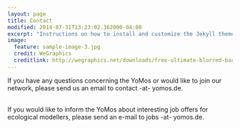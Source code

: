 ```yaml
---
layout: page
title: Contact
modified: 2014-07-31T13:23:02.362000-04:00
excerpt: "Instructions on how to install and customize the Jekyll theme Minimal Mistakes."
image:
  feature: sample-image-3.jpg
  credit: WeGraphics
  creditlink: http://wegraphics.net/downloads/free-ultimate-blurred-background-pack/
---
```


<p>If you have any questions concerning the YoMos or would like to join our network, please send us an email to contact -at- yomos.de.</p>
<p><br />
	If you would like to inform the YoMos about interesting job offers for ecological modellers, please send an e-mail to jobs -at- yomos.de.</p>
<p>&nbsp;</p>
